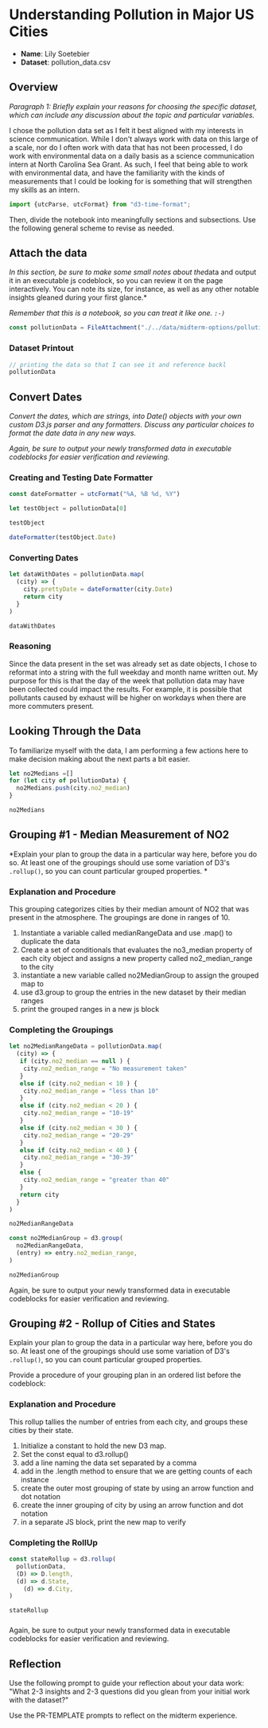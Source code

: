 # Understanding Pollution in Major US Cities

- **Name**: Lily Soetebier
- **Dataset**: pollution_data.csv

## Overview

*Paragraph 1: Briefly explain your reasons for choosing the specific dataset,
which can include any discussion about the topic and particular variables.*

I chose the pollution data set as I felt it best aligned with my interests in science communication. While I don't always work with data on this large of a scale, nor do I often work with data that has not been processed, I do work with environmental data on a daily basis as a science communication intern at North Carolina Sea Grant. As such, I feel that being able to work with environmental data, and have the familiarity with the kinds of measurements that I could be looking for is something that will strengthen my skills as an intern. 

<!--importing time from d3 -->
```js
import {utcParse, utcFormat} from "d3-time-format";
```

Then, divide the notebook into meaningfully sections and subsections.
Use the following general scheme to revise as needed.

## Attach the data

*In this section, be sure to make some small notes about the*data and output it
in an executable js codeblock, so you can review it on the page interactively.
You can note its size, for instance, as well as any other notable insights
gleaned during your first glance.*

*Remember that this is a notebook, so you can treat it like one. `:-)`*

```js
const pollutionData = FileAttachment("./../data/midterm-options/pollution/pollution_data.csv").csv({typed: true})
```
### Dataset Printout
```js
// printing the data so that I can see it and reference backl
pollutionData
```
## Convert Dates

*Convert the dates, which are strings, into Date() objects with your own custom
D3.js parser and any formatters. Discuss any particular choices to format the
date data in any new ways.*

*Again, be sure to output your newly transformed data in executable codeblocks
for easier verification and reviewing.*
### Creating and Testing Date Formatter
```js
const dateFormatter = utcFormat("%A, %B %d, %Y")
```
```js
let testObject = pollutionData[0]
```
```js
testObject
```

```js
dateFormatter(testObject.Date)
```

### Converting Dates
```js
let dataWithDates = pollutionData.map(
  (city) => {
    city.prettyDate = dateFormatter(city.Date)
    return city
  }
)
```
```js
dataWithDates
```

### Reasoning
Since the data present in the set was already set as date objects, I chose to reformat into a string with the full weekday and month name written out. My purpose for this is that the day of the week that pollution data may have been collected could impact the results. For example, it is possible that pollutants caused by exhaust will be higher on workdays when there are more commuters present. 


## Looking Through the Data
To familiarize myself with the data, I am performing a few actions here to make decision making about the next parts a bit easier.

```js
let no2Medians =[]
for (let city of pollutionData) {
  no2Medians.push(city.no2_median)
}

```

```js
no2Medians
```


## Grouping #1 - Median Measurement of NO2

*Explain your plan to group the data in a particular way here, before you do so.
At least one of the groupings should use some variation of D3's `.rollup()`, so
you can count particular grouped properties.
*

### Explanation and Procedure
This grouping categorizes cities by their median amount of NO2 that was present in the atmosphere. The groupings are done in ranges of 10.


1. Instantiate a variable called medianRangeData and use .map() to duplicate the data 
2. Create a set of conditionals that evaluates the no3_median property of each city object and assigns a new property called no2_median_range to the city
3. instantiate a new variable called no2MedianGroup to assign the grouped map to
4. use d3.group to group the entries in the new dataset by their median ranges
5. print the grouped ranges in a new js block

### Completing the Groupings
```js
let no2MedianRangeData = pollutionData.map(
  (city) => {
   if (city.no2_median == null ) {
    city.no2_median_range = "No measurement taken"
   }
   else if (city.no2_median < 10 ) {
    city.no2_median_range = "less than 10"
   }
   else if (city.no2_median < 20 ) {
    city.no2_median_range = "10-19"
   }
   else if (city.no2_median < 30 ) {
    city.no2_median_range = "20-29"
   }
   else if (city.no2_median < 40 ) {
    city.no2_median_range = "30-39"
   }
   else {
    city.no2_median_range = "greater than 40"
   }
   return city
  }
)
```
```js
no2MedianRangeData
```

```js
const no2MedianGroup = d3.group(
  no2MedianRangeData,
  (entry) => entry.no2_median_range,
)
```
```js
no2MedianGroup
```

Again, be sure to output your newly transformed data in executable codeblocks
for easier verification and reviewing.

## Grouping #2 - Rollup of Cities and States

Explain your plan to group the data in a particular way here, before you do so.
At least one of the groupings should use some variation of D3's `.rollup()`, so
you can count particular grouped properties.

Provide a procedure of your grouping plan in an ordered list before the codeblock:

### Explanation and Procedure
This rollup tallies the number of entries from each city, and groups these cities by their state.

1. Initialize a constant to hold the new D3 map.
2. Set the const equal to d3.rollup()
3. add a line naming the data set separated by a comma
4. add in the .length method to ensure that we are getting counts of each instance
5. create the outer most grouping of state by using an arrow function and dot notation
6. create the inner grouping of city by using an arrow function and dot notation
7. in a separate JS block, print the new map to verify

### Completing the RollUp
```js
const stateRollup = d3.rollup(
  pollutionData,
  (D) => D.length,
  (d) => d.State,
    (d) => d.City,
)
```

```js
stateRollup
```
### 

Again, be sure to output your newly transformed data in executable codeblocks
for easier verification and reviewing.

## Reflection

Use the following prompt to guide your reflection about your data work:
"What 2-3 insights and 2-3 questions did you glean from your initial work
with the dataset?"
<!-- write in the pull request -->
Use the PR-TEMPLATE prompts to reflect on the midterm experience.